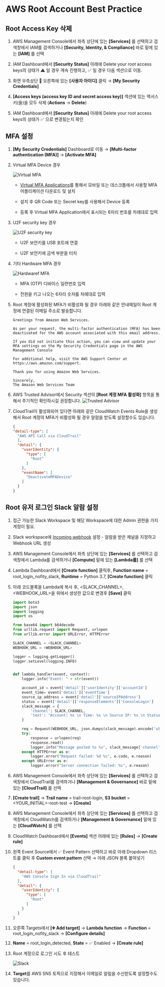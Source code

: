 # AWS Root Account Best Practice

## Root Access Key 삭제

1. AWS Management Console에서 좌측 상단에 있는 **[Services]** 를 선택하고 검색창에서 IAM를 검색하거나 **[Security, Identity, & Compliance]** 바로 밑에 있는 **[IAM]** 를 선택

2. IAM Dashboard에서 **[Security Status]** 아래에 Delete your root access keys의 상태가 :warning: 일 경우 계속 진행하고, :white_check_mark: 일 경우 다음 섹션으로 이동.

3. 화면 우측상단 :bell: 오른쪽에 있는 **[사용자 아이디]**  클릭 &rightarrow; **[My Security Credentials]**

4. **[Access keys (access key ID and secret access key)]** 섹션에 있는 엑서스키(들)을 모두 삭제 (**Actions** &rightarrow; **Delete**)

5. IAM Dashboard에서 **[Security Status]** 아래에 Delete your root access keys의 상태가 :white_check_mark: 으로 변경됬는지 확인

## MFA 설정

1. **[My Security Credentials]** Dashboard로 이동 &rightarrow; **[Multi-factor authentication (MFA)]** &rightarrow; **[Activate MFA]**

2. Virtual MFA Device 경우

    ![Virtual MFA](media/vmfa.png)

    - [Virtual MFA Applications](https://aws.amazon.com/iam/features/mfa/)를 통해서 모바일 또는 데스크톱에서 사용할 MFA 어플리케이션 다운로드 및 설치

    - 설치 후 QR Code 또는 Secret key를 사용해서 Device 등록

    - 등록 후 Virtual MFA Application에서 표시되는 6자리 번호를 차례대로 입력

3. U2F security key 경우

    ![U2F security key](media/u2f.png)

    - U2F 보안키를 USB 포트에 연결

    - U2F 보안키에 금색 부분을 터치

4. 기타 Hardware MFA 경우

    ![Hardwaref MFA](media/hmfa.png)

    - MFA (OTP) 디바이스 일련번호 입력

    - 전원을 키고 나오는 6자리 숫자를 차례대로 입력

5. Root 계정에 활성화된 MFA가 비활성화 될 경우 아래와 같은 안내메일이 Root 계정에 연결된 이메일 주소로 발송합니다.

   ```text
   Greetings from Amazon Web Services.

   As per your request, the multi-factor authentication (MFA) has been deactivated for the AWS account associated with this email address.

   If you did not initiate this action, you can view and update your MFA settings on the My Security Credentials page in the AWS Management Console

   For additional help, visit the AWS Support Center at https://aws.amazon.com/support.

   Thank you for using Amazon Web Services.

   Sincerely,
   The Amazon Web Services Team
   ```

6. AWS Trusted Advisor에서 Security 섹션의 **[Root 계정 MFA 활성화]** 항목을 통해서 주기적인 확인하시길 권장합니다.
  ![Trusted Advisor](media/trustedadvisor.png)

7. CloudTrail이 활성화되어 있다면 아래와 같은 CloudWatch Events Rule을 생성해서 Root 계정의 MFA가 비활성화 될 경우 알람을 받도록 설정할수도 있습니다.

    ```json
    {
    "detail-type": [
      "AWS API Call via CloudTrail"
      ],
      "detail": {
        "userIdentity": {
          "type": [
            "Root"
          ]
        },
        "eventName": [
          "DeactivateMFADevice"
        ]
      }
    }
    ```

## Root 유저 로그인 Slack 알람 설정

1. 접근 가능한 Slack Workspace 및 해당 Workspace에 대한 Admin 권한을 가지 계정이 필요.

2. Slack workspace에 [Incoming webhook](https://my.slack.com/services/new/incoming-webhook) 설정 - 알람을 받은 채널을 지정하고 Webhook URL 생성

3. AWS Management Console에서 좌측 상단에 있는 **[Services]** 를 선택하고 검색창에서 Lambda를 검색하거나 **[Compute]** 밑에 있는 **[Lambda를]** 를 선택

4. Lambda Dashboard에서  **[Create function]** 클릭후,
  **Function name** = root_login_nofity_slack,
  **Runtime** = Python 3.7,
  **[Create function]** 클릭

5. 아래 코드블록을 Lambda에 복사 후, <SLACK_CHANNEL>, <WEBHOOK_URL>을 위에서 생성한 값으로 변경후 **[Save]** 클릭

    ```python
    import boto3
    import json
    import logging
    import os

    from base64 import b64decode
    from urllib.request import Request, urlopen
    from urllib.error import URLError, HTTPError

    SLACK_CHANNEL = <SLACK_CHANNEL>
    WEBHOOK_URL = <WEBHOOK_URL>

    logger = logging.getLogger()
    logger.setLevel(logging.INFO)


    def lambda_handler(event, context):
        logger.info("Event: " + str(event))

        account_id = event['detail']['userIdentity']['accountId']
        event_time= event['detail']['eventTime']
        source_ip_address = event['detail']['sourceIPAddress']
        status = event['detail']['responseElements']['ConsoleLogin']
        slack_message = {
            'channel': SLACK_CHANNEL,
            'text': "Account: %s \n Time: %s \n Source IP: %s \n Status: %s" % (account_id, event_time, source_ip_address, status)
        }

        req = Request(WEBHOOK_URL, json.dumps(slack_message).encode('utf-8'))
        try:
            response = urlopen(req)
            response.read()
            logger.info("Message posted to %s", slack_message['channel'])
        except HTTPError as e:
            logger.error("Request failed: %d %s", e.code, e.reason)
        except URLError as e:
            logger.error("Server connection failed: %s", e.reason)
    ```

6. AWS Management Console에서 좌측 상단에 있는 **[Services]** 를 선택하고 검색창에서 CloudTrail를 검색하거나 **[Management & Governance]** 바로 밑에 있는 **[CloudTrail]** 를 선택

7. **[Create trail]** &rightarrow; **Trail name** = trail-root-login, **S3 bucket** = <YOUR_INITIAL>-root-test &rightarrow; **[Create]**

8. AWS Management Console에서 좌측 상단에 있는 **[Services]** 를 선택하고 검색창에서 CloudWatch를 검색하거나 **[Management & Governance]** 밑에 있는 **[CloudWatch]** 를 선택

9. CloudWatch Dashboard에서 **[Events]** 섹션 아래에 있는 **[Rules]** &rightarrow; **[Create rule]**

10. 왼쪽 Event Source에서 :white_check_mark: Event Pattern 선택하고 바로 아래 Dropdown 리스트를 클릭 후 **Custom event pattern** 선택 &rightarrow; 아래 JSON 블록 붙여넣기

    ```json
    {
      "detail-type": [
        "AWS Console Sign In via CloudTrail"
      ],
      "detail": {
        "userIdentity": {
          "type": [
            "Root"
          ]
        }
      }
    }
    ```

11. 오른쪽 Targets에서 **[:heavy_plus_sign: Add target]** &rightarrow; **Lambda function** &rightarrow; **Function** = root_login_nofity_slack &rightarrow; **[Configure details]** 

12. **Name** = root_login_detected, **State** = :white_check_mark: Enabled &rightarrow; **[Create rule]**

13. Root 계정으로 로그인 시도 후 테스트

    ![Slack](media/slack.png)

14. **Target**를 AWS SNS 토픽으로 지정해서 이메일로 알림을 수신받도록 설정할수도 있습니다.
